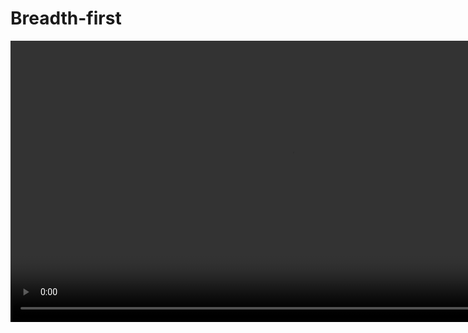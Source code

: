 # Breadth-first

<video src="https://youtu.be/HZ5YTanv5QE" preview-src="bfs_video.jpeg" width="900" controls="true"/>

> Breadth-first search (BFS) is an algorithm for traversing or searching tree or graph data structures. It starts at the tree root (or some arbitrary node of a graph, sometimes referred to as a 'search key') and explores the neighbor nodes first, before moving to the next level neighbors.

{ style="note" }

<procedure>

<tabs>
<tab title="Shortest Paths">

> **Problem**
> 
> Find directed path from `s` to each other vertex that uses the fewest edges

<br/>

> **Key Idea**
> 
> Visit vertices in increasing order of distance from `s`


> Try writing some of the paths from 0 -> 6  
> 
> 0 - 2 - 7 - 4 - 5 - 1 - 3 - 6

![](bfs_shortest_path.jpeg)
{ thumbnail="true" width="900"}

<br/>

<deflist collapsible="true">
<def title="possible directed paths from 0 -> 6">

0 -> 2 -> 7 -> 4 -> 5 -> 1 -> 3 -> 6  
0 -> 2 -> 7 -> 5 -> 1 -> 3 -> 6  
0 -> 4 -> 5 -> 1 -> 3 -> 6  
**0 -> 2 -> 7 -> 3 -> 6**

</def>
</deflist>

<br/>

> **Key Structure**
> 
> a queue to store vertices to visit

<br/>

![](bfs_breadth.jpeg)
{ thumbnail="true" width="900" }

</tab>
<tab title="BFS">

> **Repeat until queue is empty**
> 
> Remove vertex `v` from queue
> Add to queue all unmarked vertices adjacent from `v` and mark them

<br/>

![](bfs.png)
{ thumbnail="true" width="900" }

<br/>

```text
queue = new Queue()
queue.enqueue(s)
while queue is not empty
    v = queue.dequeue()
    for each unmarked vertex w adjacent to v
        queue.enqueue(w)
        mark w
```

<br/>

<table>
<tr>
<td>

![](bfs_x2.jpeg)
{ thumbnail="true" width="900" }
</td>
<td>

![](bfs_x1.jpeg)
{ thumbnail="true" width="900" }

<deflist collapsible="true">
<def title="outcome">

![](bfs_x3.jpeg)
{ thumbnail="true" width="900" }
</def>
</deflist>
</td>
<td>

<table>
<tr>
<td>
v
</td>
<td>
edgeTo[]
</td>
<td>
marked[]
</td>
<td>
distTo[]
</td>
</tr>
<tr>
<td>
0
</td>
<td>
- 
</td>
<td>
true
</td>
<td>
0
</td>
</tr>
<tr>
<td>
1
</td>
<td>
0
</td>
<td>
true
</td>
<td>
1
</td>
</tr>
<tr>
<td>
2
</td>
<td>
0
</td>   
<td>
true
</td>
<td>
1
</td>
</tr>
<tr>
<td>
4 
</td>
<td>
2
</td>
<td>
true
</td>
<td>
2
</td>
</tr>
<tr>
<td>
3
</td>
<td>
4
</td>
<td>
true
</td>
<td>
3
</td>
</tr>
<tr>
<td>
5
</td>
<td>
3
</td>
<td>
true
</td>
<td>
4
</td>
</tr>
</table>
</td>
</tr>
</table>
</tab>
<tab title="Properties">

> **Proposition**
> 
> In the worst case, BFS takes Theta(`E + V`) time 

> **Proof**
> 
> Each vertex and edge is visited once

<br/>

<table>
<tr>
<td>

![](bfs_x4.jpeg)
{ thumbnail="true" width="900" }
</td>
<td>

![](bfs_x5.jpeg)
{ thumbnail="true" width="900" }
</td>
</tr>
</table>
</tab>
<tab title="Ex1">

> **Single-link Shortest Path**
> 
> Given a digraph and a target vertex `t`, find shortest path from `s` to `t`

<br/>

<table>
<tr>
<td>

> `t = 0`

<br/>

<deflist collapsible="true">
<def title="Shortest path from 7">
7 -> 6 -> 0
</def>
<def title="Shortest path from 5">
5 -> 4 -> 2 -> 0
</def>
<def title="Shortest path from 12">
12 -> 9 -> 11 -> 4 -> 2 -> 0
</def>
</deflist>
</td>
<td>

![](bfs_x6.jpeg)
{ thumbnail="true" width="900" }
</td>
</tr>
</table>
</tab>
<tab title="Ex2">

> **Multiple-source Shortest Path**
>
> Given a digraph and a set of source vertices, find shortest path from *_any_* vertex in the set to every other vertex

<br/>

<table>
<tr>
<td>

> `S = {1, 7, 10}`

<br/>

<deflist collapsible="true">
<def title="Shortest path to 4">

1 -> no path  
10 -> 12 -> 9 -> 11 -> 4  
**7 -> 6 -> 0**  
</def>
<def title="Shortest path to 5">

1 -> no path  
10 -> 12 -> 9 -> 11 -> 4 -> 3 -> 5  
**7 -> 9 -> 11 -> 4 -> 3 -> 5**  
</def>
<def title="Shortest path to 12">

1 -> no path  
7 -> 9 -> 10/11 -> 12  
**10 -> 12**  
</def>
</deflist>
</td>
<td>

![](bfs_x6.jpeg)
{ thumbnail="true" width="900" }
</td>
</tr>
</table>
</tab>

</tabs>
</procedure>

## Application

<table>
<tr>
<td>

> Fewest number of hops in a communication network

<br/>

![](bfs_x7.jpeg)
{ thumbnail="true" width="900" }

ARPANET, 1969 - 1977
</td>
<td>

> **Problem**
> 
> Find path between `s` and each other vertex that uses fewest edges

<br/>

> **Solution**
> 
> Treat as a digraph, replacing each undirected edge with two anti-parallel edges
{ style="note" }

</td>
</tr>
</table>

## Summary

**BFS and DFS enables efficient solution to many (but not all) graph and digraph problems**

<table>
<tr>
<td>graph problem</td>
<td>BFS</td>
<td>DFS</td>
<td>Complexity</td>
</tr>
<tr>
<td>s-t path</td>
<td>✔︎</td>
<td>✔︎</td>
<td>

```tex
\Theta(E + V)
```
</td>
</tr>
<tr>
<td>shortest s-t path</td>
<td>✔︎</td>
<td></td>
<td>

```tex
\Theta(E + V)
```
</td>
</tr>
<tr>
<td>s-t directed cycle</td>
<td>✔︎</td>
<td></td>
<td>

```tex
\Theta(E + V)
```
</td>
</tr>
<tr>
<td>Euler cycle</td>
<td></td>
<td>✔︎</td>
<td>

```tex
\Theta(E + V)
```
</td>
</tr>
<tr>
<td>bipartieness</td>
<td>✔︎</td>
<td>✔︎</td>
<td>

```tex
\Theta(E + V)
```
</td>
</tr>
<tr>
<td>connected components</td>
<td>✔︎</td>
<td>✔︎</td>
<td>

```tex
\Theta(E + V)
```
</td>
</tr>
<tr>
<td>strong components</td>
<td></td>
<td>✔︎</td>
<td>

```tex
\Theta(E + V)
```
</td>
</tr>
<tr>
<td>planarity</td>
<td></td>
<td>✔︎</td>
<td>

```tex
\Theta(E + V)
```
</td>
</tr>
</table>
